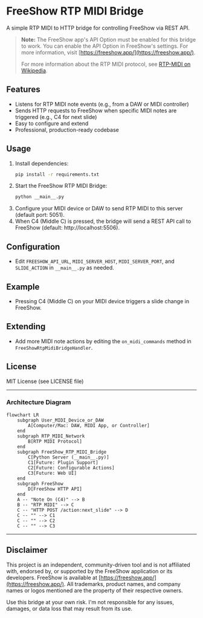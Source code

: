 # FreeShow RTP MIDI Bridge

A simple RTP MIDI to HTTP bridge for controlling FreeShow via REST API.

> **Note:** The FreeShow app's API Option must be enabled for this bridge to work. You can enable the API Option in FreeShow's settings. For more information, visit [https://freeshow.app/](https://freeshow.app/).
>
> For more information about the RTP MIDI protocol, see [RTP-MIDI on Wikipedia](https://en.wikipedia.org/wiki/RTP-MIDI).

## Features
- Listens for RTP MIDI note events (e.g., from a DAW or MIDI controller)
- Sends HTTP requests to FreeShow when specific MIDI notes are triggered (e.g., C4 for next slide)
- Easy to configure and extend
- Professional, production-ready codebase

## Usage
1. Install dependencies:
   ```sh
   pip install -r requirements.txt
   ```
2. Start the FreeShow RTP MIDI Bridge:
   ```sh
   python __main__.py
   ```
3. Configure your MIDI device or DAW to send RTP MIDI to this server (default port: 5051).
4. When C4 (Middle C) is pressed, the bridge will send a REST API call to FreeShow (default: http://localhost:5506).

## Configuration
- Edit `FREESHOW_API_URL`, `MIDI_SERVER_HOST`, `MIDI_SERVER_PORT`, and `SLIDE_ACTION` in `__main__.py` as needed.

## Example
- Pressing C4 (Middle C) on your MIDI device triggers a slide change in FreeShow.

## Extending
- Add more MIDI note actions by editing the `on_midi_commands` method in `FreeShowRtpMidiBridgeHandler`.

## License
MIT License (see LICENSE file)

---

### Architecture Diagram

```mermaid
flowchart LR
    subgraph User_MIDI_Device_or_DAW
        A[Computer/Mac: DAW, MIDI App, or Controller]
    end
    subgraph RTP_MIDI_Network
        B[RTP MIDI Protocol]
    end
    subgraph FreeShow_RTP_MIDI_Bridge
        C[Python Server (__main__.py)]
        C1[Future: Plugin Support]
        C2[Future: Configurable Actions]
        C3[Future: Web UI]
    end
    subgraph FreeShow
        D[FreeShow HTTP API]
    end
    A -- "Note On (C4)" --> B
    B -- "RTP MIDI" --> C
    C -- "HTTP POST /action:next_slide" --> D
    C -- "" --> C1
    C -- "" --> C2
    C -- "" --> C3
```

---

## Disclaimer

This project is an independent, community-driven tool and is not affiliated with, endorsed by, or supported by the FreeShow application or its developers. FreeShow is available at [https://freeshow.app/](https://freeshow.app/). All trademarks, product names, and company names or logos mentioned are the property of their respective owners.

Use this bridge at your own risk. I'm not responsible for any issues, damages, or data loss that may result from its use.

